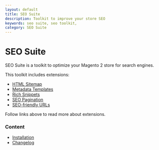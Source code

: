 ```yaml
---
layout: default
title: SEO Suite
description: Toolkit to improve your store SEO
keywords: seo suite, seo toolkit,
category: SEO Suite
---
```


# SEO Suite

SEO Suite is a toolkit to optimize your Magento 2 store for search engines.

This toolkit includes extensions:

 -  [HTML Sitemap](../seo-html-sitemap)
 -  [Metadata Templates](../seo-templates)
 -  [Rich Snippets](../richsnippets)
 -  [SEO Pagination](../seo-pager)
 -  [SEO-friendly URLs](../seo-urls)

Follow links above to read more about extensions.

### Content

 -  [Installation](installation/)
 -  [Changelog](changelog/)